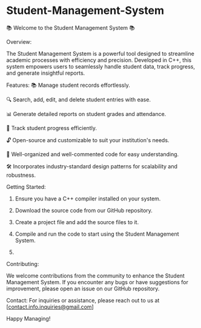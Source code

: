 # Student-Management-System
📚 Welcome to the Student Management System 📚


Overview:

The Student Management System is a powerful tool designed to streamline academic processes with efficiency and precision. Developed in C++, this system empowers users to seamlessly handle student data, track progress, and generate insightful reports.

Features:
📚 Manage student records effortlessly.

🔍 Search, add, edit, and delete student entries with ease.

📊 Generate detailed reports on student grades and attendance.

🔄 Track student progress efficiently.

🔓 Open-source and customizable to suit your institution's needs.

🧠 Well-organized and well-commented code for easy understanding.

🛠️ Incorporates industry-standard design patterns for scalability and robustness.

Getting Started:

1. Ensure you have a C++ compiler installed on your system.

2. Download the source code from our GitHub repository.

3. Create a project file and add the source files to it.

4. Compile and run the code to start using the Student Management System.

5. 

Contributing:

We welcome contributions from the community to enhance the Student Management System. If you encounter any bugs or have suggestions for improvement, please open an issue on our GitHub repository.

Contact: For inquiries or assistance, please reach out to us at [contact.info.inquiries@gmail.com]



Happy Managing!

